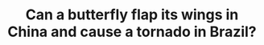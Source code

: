 ---
title: "Can a butterfly flap its wings in China and cause a tornado in Brazil?"
collection: talks
type: outreach
venue: "Pint of Science Florianopolis, Brazil"
year: 2019
location: "Florianopolis, SC, Brazil"
website: ""
---